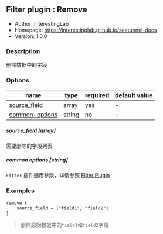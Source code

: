 ## Filter plugin : Remove

* Author: InterestingLab
* Homepage: https://interestinglab.github.io/seatunnel-docs
* Version: 1.0.0

### Description

删除数据中的字段

### Options

| name | type | required | default value |
| --- | --- | --- | --- |
| [source_field](#source_field-array) | array | yes | - |
| [common-options](#common-options-string)| string | no | - |


##### source_field [array]

需要删除的字段列表

##### common options [string]

`Filter` 插件通用参数，详情参照 [Filter Plugin](/zh-cn/v1/configuration/filter-plugin)


### Examples

```
remove {
    source_field = ["field1", "field2"]
}
```

> 删除原始数据中的`field1`和`field2`字段
